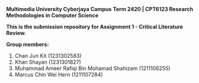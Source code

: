 **Multimedia University Cyberjaya Campus**
**Term 2420 | CPT6123 Research Methodologies in Computer Science**

**This is the submission repository for Assignment 1 - Critical Literature Review.**

**Group members:**
1. Chan Jun Kit (1231302583)
2. Khan Shayan (1231301827)
3. Muhammad Ameer Rafiqi Bin Mohamad Shahizam (1211106255)
4. Marcus Chin Wei Hern (1211107284)
